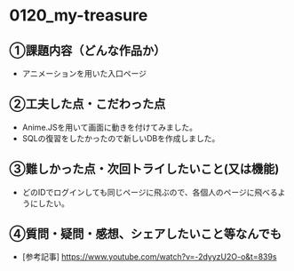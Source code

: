 # 0120_my-treasure

## ①課題内容（どんな作品か）
- アニメーションを用いた入口ページ

## ②工夫した点・こだわった点
- Anime.JSを用いて画面に動きを付けてみました。
- SQLの復習をしたかったので新しいDBを作成しました。

## ③難しかった点・次回トライしたいこと(又は機能)
- どのIDでログインしても同じページに飛ぶので、各個人のページに飛べるようにしたい。


## ④質問・疑問・感想、シェアしたいこと等なんでも
- [参考記事] https://www.youtube.com/watch?v=-2dyyzU2O-o&t=839s
